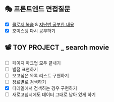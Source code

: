 ## 🎭 프론트엔드 면접질문
- [x] [클로저 복습](https://velog.io/@gay0ung/Closure) & [지난번 공부한 내용](https://github.com/gay0ung/TIL/blob/master/2021/01_JANUARY/0105.md)
- [x] 호이스팅 다시 공부하기

## 📽 TOY PROJECT _ search movie 
 - [ ] 페이지 마크업 모두 끝내기
 - [ ] 별점 표현하기
 - [ ] 보고싶은 목록 리스트 구현하기
 - [ ] 장르별로 검색하기
 - [x] 디테일에서 검색하는 경우 구현하기
 - [ ] 새로고침시에도 데이터 그대로 남아 있게 하기 

